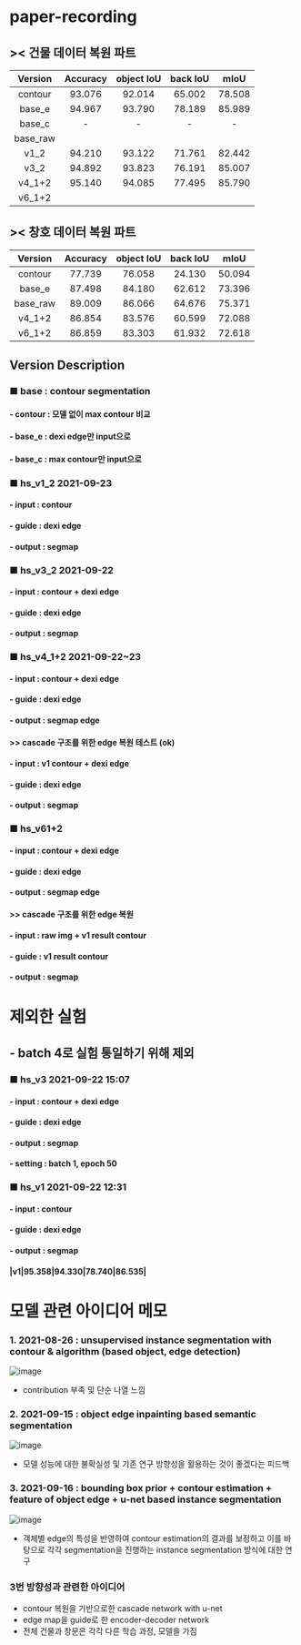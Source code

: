 # paper-recording

## >< 건물 데이터 복원 파트

|Version|Accuracy|object IoU|back IoU|mIoU|
|:--------:|:------:|:------:|:------:|:------:|
|contour|93.076|92.014|65.002|78.508|
|base_e|94.967|93.790|78.189|85.989|
|base_c|-|-|-|-|
|base_raw|||||
|v1_2|94.210|93.122|71.761|82.442|
|v3_2|94.892|93.823|76.191|85.007|
|v4_1+2|95.140|94.085|77.495|85.790|
|v6_1+2|||||

## >< 창호 데이터 복원 파트

|Version|Accuracy|object IoU|back IoU|mIoU|
|:--------:|:------:|:------:|:------:|:------:|
|contour|77.739|76.058|24.130|50.094|
|base_e|87.498|84.180|62.612|73.396|
|base_raw|89.009|86.066|64.676|75.371|
|v4_1+2|86.854|83.576|60.599|72.088|
|v6_1+2|86.859|83.303|61.932|72.618|


## Version Description

### ■ base : contour segmentation
#### - contour : 모델 없이 max contour 비교
#### - base_e : dexi edge만 input으로
#### - base_c : max contour만 input으로

### ■ hs_v1_2 2021-09-23
#### - input : contour
#### - guide : dexi edge
#### - output : segmap

### ■ hs_v3_2 2021-09-22 
#### - input : contour + dexi edge
#### - guide : dexi edge
#### - output : segmap

### ■ hs_v4_1+2 2021-09-22~23
#### - input : contour + dexi edge
#### - guide : dexi edge
#### - output : segmap edge
#### >> cascade 구조를 위한 edge 복원 테스트 (ok)


#### - input : v1 contour + dexi edge
#### - guide : dexi edge
#### - output : segmap


### ■ hs_v61+2
#### - input : contour + dexi edge
#### - guide : dexi edge
#### - output : segmap edge
#### >> cascade 구조를 위한 edge 복원

#### - input : raw img + v1 result contour
#### - guide : v1 result contour
#### - output : segmap


# 제외한 실험
## - batch 4로 실험 통일하기 위해 제외

### ■ hs_v3 2021-09-22 15:07
#### - input : contour + dexi edge
#### - guide : dexi edge
#### - output : segmap
#### - setting : batch 1, epoch 50

### ■ hs_v1 2021-09-22 12:31
#### - input : contour
#### - guide : dexi edge
#### - output : segmap
#### |v1|95.358|94.330|78.740|86.535|


# 모델 관련 아이디어 메모

### 1. 2021-08-26 : unsupervised instance segmentation with contour & algorithm (based object, edge detection)
![image](https://user-images.githubusercontent.com/67678405/134759697-9f0fadcc-9b36-47c3-a998-ce6ddd5a3de7.png)

 - contribution 부족 및 단순 나열 느낌

### 2. 2021-09-15 : object edge inpainting based semantic segmentation
![image](https://user-images.githubusercontent.com/67678405/134759747-df875b0f-c1c3-497a-8932-09e4cdaf7483.png)

 - 모델 성능에 대한 불확실성 및 기존 연구 방향성을 활용하는 것이 좋겠다는 피드백

### 3. 2021-09-16 : bounding box prior + contour estimation + feature of object edge + u-net based instance segmentation
![image](https://user-images.githubusercontent.com/67678405/134759782-ab1fa576-87ff-4d5f-96cd-d8bd71b52360.png)

 - 객체별 edge의 특성을 반영하여 contour estimation의 결과를 보정하고 이를 바탕으로 각각 segmentation을 진행하는 instance segmentation 방식에 대한 연구


### 3번 방향성과 관련한 아이디어

 - contour 복원을 기반으로한 cascade network with u-net
 - edge map을 guide로 한 encoder-decoder network
 - 전체 건물과 창문은 각각 다른 학습 과정, 모델을 가짐


